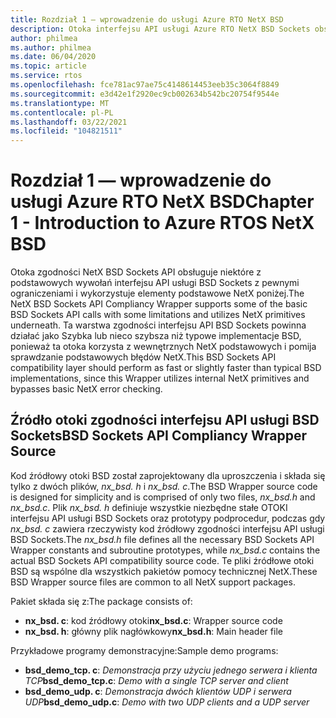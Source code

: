 ```yaml
---
title: Rozdział 1 — wprowadzenie do usługi Azure RTO NetX BSD
description: Otoka interfejsu API usługi Azure RTO NetX BSD Sockets obsługuje niektóre z podstawowych wywołań interfejsu API protokołu BSD Sockets z pewnymi ograniczeniami i używa elementów podstawowych NetX poniżej.
author: philmea
ms.author: philmea
ms.date: 06/04/2020
ms.topic: article
ms.service: rtos
ms.openlocfilehash: fce781ac97ae75c4148614453eeb35c3064f8849
ms.sourcegitcommit: e3d42e1f2920ec9cb002634b542bc20754f9544e
ms.translationtype: MT
ms.contentlocale: pl-PL
ms.lasthandoff: 03/22/2021
ms.locfileid: "104821511"
---
```

# <a name="chapter-1---introduction-to-azure-rtos-netx-bsd"></a><span data-ttu-id="73855-103">Rozdział 1 — wprowadzenie do usługi Azure RTO NetX BSD</span><span class="sxs-lookup"><span data-stu-id="73855-103">Chapter 1 - Introduction to Azure RTOS NetX BSD</span></span>

<span data-ttu-id="73855-104">Otoka zgodności NetX BSD Sockets API obsługuje niektóre z podstawowych wywołań interfejsu API usługi BSD Sockets z pewnymi ograniczeniami i wykorzystuje elementy podstawowe NetX poniżej.</span><span class="sxs-lookup"><span data-stu-id="73855-104">The NetX BSD Sockets API Compliancy Wrapper supports some of the basic BSD Sockets API calls with some limitations and utilizes NetX primitives underneath.</span></span> <span data-ttu-id="73855-105">Ta warstwa zgodności interfejsu API BSD Sockets powinna działać jako Szybka lub nieco szybsza niż typowe implementacje BSD, ponieważ ta otoka korzysta z wewnętrznych NetX podstawowych i pomija sprawdzanie podstawowych błędów NetX.</span><span class="sxs-lookup"><span data-stu-id="73855-105">This BSD Sockets API compatibility layer should perform as fast or slightly faster than typical BSD implementations, since this Wrapper utilizes internal NetX primitives and bypasses basic NetX error checking.</span></span>

## <a name="bsd-sockets-api-compliancy-wrapper-source"></a><span data-ttu-id="73855-106">Źródło otoki zgodności interfejsu API usługi BSD Sockets</span><span class="sxs-lookup"><span data-stu-id="73855-106">BSD Sockets API Compliancy Wrapper Source</span></span>

<span data-ttu-id="73855-107">Kod źródłowy otoki BSD został zaprojektowany dla uproszczenia i składa się tylko z dwóch plików, *nx_bsd. h* i *nx_bsd. c*.</span><span class="sxs-lookup"><span data-stu-id="73855-107">The BSD Wrapper source code is designed for simplicity and is comprised of only two files, *nx_bsd.h* and *nx_bsd.c*.</span></span> <span data-ttu-id="73855-108">Plik *nx_bsd. h* definiuje wszystkie niezbędne stałe OTOKI interfejsu API usługi BSD Sockets oraz prototypy podprocedur, podczas gdy *nx_bsd. c* zawiera rzeczywisty kod źródłowy zgodności interfejsu API usługi BSD Sockets.</span><span class="sxs-lookup"><span data-stu-id="73855-108">The *nx_bsd.h* file defines all the necessary BSD Sockets API Wrapper constants and subroutine prototypes, while *nx_bsd.c* contains the actual BSD Sockets API compatibility source code.</span></span> <span data-ttu-id="73855-109">Te pliki źródłowe otoki BSD są wspólne dla wszystkich pakietów pomocy technicznej NetX.</span><span class="sxs-lookup"><span data-stu-id="73855-109">These BSD Wrapper source files are common to all NetX support packages.</span></span>

<span data-ttu-id="73855-110">Pakiet składa się z:</span><span class="sxs-lookup"><span data-stu-id="73855-110">The package consists of:</span></span>

- <span data-ttu-id="73855-111">**nx_bsd. c**: kod źródłowy otoki</span><span class="sxs-lookup"><span data-stu-id="73855-111">**nx_bsd.c**: Wrapper source code</span></span>
- <span data-ttu-id="73855-112">**nx_bsd. h**: główny plik nagłówkowy</span><span class="sxs-lookup"><span data-stu-id="73855-112">**nx_bsd.h**: Main header file</span></span>

<span data-ttu-id="73855-113">Przykładowe programy demonstracyjne:</span><span class="sxs-lookup"><span data-stu-id="73855-113">Sample demo programs:</span></span>

- <span data-ttu-id="73855-114">**bsd_demo_tcp. c**: *Demonstracja przy użyciu jednego serwera i klienta TCP*</span><span class="sxs-lookup"><span data-stu-id="73855-114">**bsd_demo_tcp.c**: *Demo with a single TCP server and client*</span></span>
- <span data-ttu-id="73855-115">**bsd_demo_udp. c**: *Demonstracja dwóch klientów UDP i serwera UDP*</span><span class="sxs-lookup"><span data-stu-id="73855-115">**bsd_demo_udp.c**: *Demo with two UDP clients and a UDP server*</span></span>

